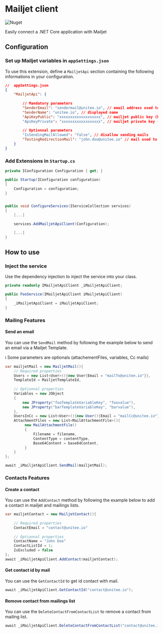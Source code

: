 # Mailjet client

![Nuget](https://img.shields.io/nuget/v/Unitee.MailjetApiClient.ApiClient)

Easily connect a .NET Core application with Mailjet

## Configuration

### Set up Mailjet variables in `appSettings.json`

To use this extension, define a `MailjetApi` section containing the following informations in your configuration. 

```json
//  appSettings.json
{
    "MailjetApi": {
        
        // Mandatory parameters
        "SenderEmail": "sendermail@unitee.io", // email address used to send mails
        "SenderName": "unitee.io", // displayed name
        "ApiKeyPublic": "xxxxxxxxxxxxxxxxxxx", // mailjet public key (https://app.mailjet.com/account/api_keys)
        "ApiKeyPrivate": "xxxxxxxxxxxxxxxxxx", // mailjet private key (https://app.mailjet.com/account/api_keys)
        
        // Optionnal parameters
        "IsSendingMailAllowed": "false", // disallow sending mails
        "TestingRedirectionMail": "john.doo@unitee.io" // mail used to redirect all mails. Useful for testing 
    }
}
```

### Add Extensions in `Startup.cs`

```cs
private IConfiguration Configuration { get; }

public Startup(IConfiguration configuration)
{
    Configuration = configuration;
}


public void ConfigureServices(IServiceCollection services)
{
    [...]

    services.AddMailjetApiClient(Configuration);

    [...]
}
``` 

## How to use

### Inject the service

Use the dependency injection to inject the service into your class.

```cs
private readonly IMailjetApiClient _iMailjetApiClient;

public FooService(IMailjetApiClient iMailjetApiClient)
{
    _iMailjetApiClient = iMailjetApiClient;
}
``` 

### Mailing Features
#### Send an email

You can use the `SendMail` method by following the example below to send an email via a Mailjet Template.

:information_source: Some parameters are optionals (attachementFiles, variables, Cc mails)

```cs
var mailjetMail = new MailjetMail(){
    // Required properties
    Users = new List<User>(){new User{Email = "mailTo@unitee.io"}}, 
    TemplateId = MailjetTemplateId, 
    
    // Optionnal properties
    Variables = new JObject
    {
        new JProperty("fooTemplateVariableKey", "foovalue"),
        new JProperty("barTemplateVariableKey", "barvalue"),
    },
    UsersInCc = new List<User>(){new User(){Email = "mailCc@unitee.io"}},
    AttachmentFiles = new List<MailAttachmentFile>(){
         new MailAttachmentFile()
         {
             Filename = filename,
             ContentType = contentType,
             Base64Content = base64Content,
         }
    }
};

await _iMailjetApiClient.SendMail(mailjetMail);
```
    
### Contacts Features
#### Create a contact

You can use the `AddContact` method by following the example below to add a contact in mailjet and mailings lists.

```cs
var mailjetContact = new MailjetContact(){
    
    // Required properties
    ContactEmail = "contact@unitee.io"
    
    // Optionnal properties
    ContactName = "John Doe"
    ContactListId = 1; 
    IsExcluded = false
};
await _iMailjetApiClient.AddContact(mailjetContact);
```

#### Get contact id by mail

You can use the `GetContactId` to get id contact with mail.

```cs
await _iMailjetApiClient.GetContactId("contact@unitee.io");
```
#### Remove contact from mailings list

You can use the `DeleteContactFromContactList` to remove a contact from mailing list.

```cs
await _iMailjetApiClient.DeleteContactFromContactList("contact@unitee.io", "idMailingList");
```
